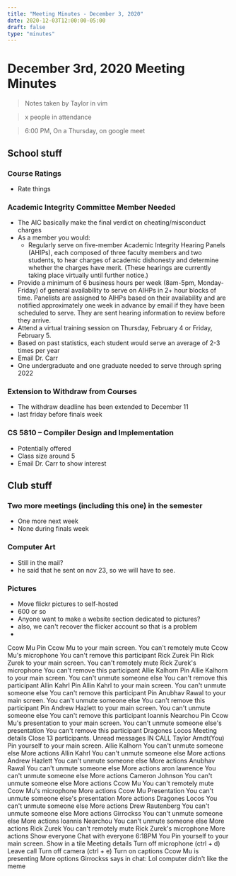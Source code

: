 ```yaml
---
title: "Meeting Minutes - December 3, 2020"
date: 2020-12-03T12:00:00-05:00
draft: false
type: "minutes"
---
```


# December 3rd, 2020 Meeting Minutes
> Notes taken by Taylor in vim

> x people in attendance

> 6:00 PM, On a Thursday,   on google meet

## School stuff

### Course Ratings
- Rate things


### Academic Integrity Committee Member Needed
- The AIC basically make the final verdict on cheating/misconduct charges
- As a member you would:
	- Regularly serve on five-member Academic Integrity Hearing Panels (AHIPs), each composed of three faculty members and two students, to hear charges of academic dishonesty and determine whether the charges have merit.  (These hearings are currently taking place virtually until further notice.)
- Provide a minimum of 6 business hours per week (8am-5pm, Monday-Friday) of general availability to serve on AIHPs in 2+ hour blocks of time.  Panelists are assigned to AIHPs based on their availability and are notified approximately one week in advance by email if they have been scheduled to serve.  They are sent hearing information to review before they arrive.
- Attend a virtual training session on Thursday, February 4 or Friday, February 5.
- Based on past statistics, each student would serve an average of 2-3 times per year
- Email Dr. Carr
- One undergraduate and one graduate needed to serve through spring 2022

### Extension to Withdraw from Courses
- The withdraw deadline has been extended to December 11
- last friday before finals week

### CS 5810 – Compiler Design and Implementation
- Potentially offered
- Class size around 5
- Email Dr. Carr to show interest

## Club stuff

### Two more meetings (including this one) in the semester
- One more next week
- None during finals week


### Computer Art
- Still in the mail?
- he said that he sent on nov 23, so we will have to see.

### Pictures
- Move flickr pictures to self-hosted
- 600 or so
- Anyone want to make a website section dedicated to pictures?
- also, we can't recover the flicker account so that is a problem
- 


Ccow Mu
Pin Ccow Mu to your main screen.
You can't remotely mute Ccow Mu's microphone
You can't remove this participant
Rick Zurek
Pin Rick Zurek to your main screen.
You can't remotely mute Rick Zurek's microphone
You can't remove this participant
Allie Kalhorn
Pin Allie Kalhorn to your main screen.
You can't unmute someone else
You can't remove this participant
Allin Kahrl
Pin Allin Kahrl to your main screen.
You can't unmute someone else
You can't remove this participant
Pin Anubhav Rawal to your main screen.
You can't unmute someone else
You can't remove this participant
Pin Andrew Hazlett to your main screen.
You can't unmute someone else
You can't remove this participant
Ioannis Nearchou
Pin Ccow Mu's presentation to your main screen.
You can't unmute someone else's presentation
You can't remove this participant
Dragones Locos
Meeting details
Close
13 participants.
Unread messages
IN CALL
Taylor Arndt(You)
Pin yourself to your main screen.
Allie Kalhorn
You can't unmute someone else
More actions
Allin Kahrl
You can't unmute someone else
More actions
Andrew Hazlett
You can't unmute someone else
More actions
Anubhav Rawal
You can't unmute someone else
More actions
aron lawrence
You can't unmute someone else
More actions
Cameron Johnson
You can't unmute someone else
More actions
Ccow Mu
You can't remotely mute Ccow Mu's microphone
More actions
Ccow Mu
Presentation
You can't unmute someone else's presentation
More actions
Dragones Locos
You can't unmute someone else
More actions
Drew Rautenberg
You can't unmute someone else
More actions
Girrockss
You can't unmute someone else
More actions
Ioannis Nearchou
You can't unmute someone else
More actions
Rick Zurek
You can't remotely mute Rick Zurek's microphone
More actions
Show everyone
Chat with everyone
6:18PM
You
Pin yourself to your main screen.
Show in a tile
Meeting details
Turn off microphone (ctrl + d)
Leave call
Turn off camera (ctrl + e)
Turn on captions
Ccow Mu is presenting
More options
Girrockss says in chat: Lol computer didn't like the meme